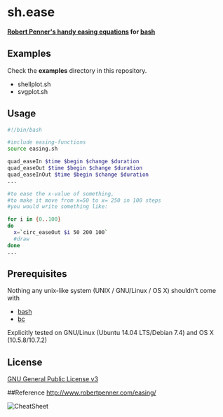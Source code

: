 sh.ease
=======
**[Robert Penner's handy easing equations](http://robertpenner.com/easing/) for  [bash](http://www.gnu.org/software/bash/)**



## Examples
Check the **examples** directory in this repository.

- shellplot.sh
- svgplot.sh


## Usage
```bash
#!/bin/bash

#include easing-functions
source easing.sh

quad_easeIn $time $begin $change $duration
quad_easeOut $time $begin $change $duration
quad_easeInOut $time $begin $change $duration
...

#to ease the x-value of something,    
#to make it move from x=50 to x= 250 in 100 steps    
#you would write something like:    

for i in {0..100}
do
  x=`circ_easeOut $i 50 200 100`
  #draw
done
...
```


## Prerequisites
Nothing any unix-like system (UNIX / GNU/Linux / OS X) shouldn't come with    
- [bash](http://www.gnu.org/software/bash/)    
- [bc](http://en.wikipedia.org/wiki/Bc_(programming_language))    

Explicitly tested on GNU/Linux (Ubuntu 14.04 LTS/Debian 7.4) and OS X (10.5.8/10.7.2)

## License
[GNU General Public License v3](http://www.gnu.org/licenses/gpl-3.0.txt)

##Reference
http://www.robertpenner.com/easing/

![CheatSheet](https://rawgit.com/b3nson/sh.ease/master/examples/cheatsheet.svg)
